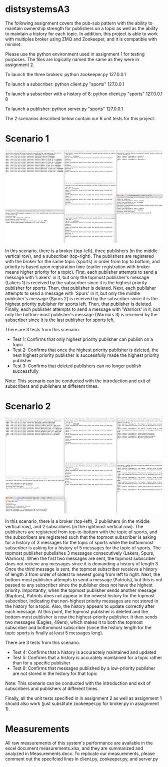 # distsystemsA3

The following assignment covers the pub-sub pattern with the ability to maintain ownership strength for publishers on a topic as well as the ability to maintain a history for each topic. In addition, this project is able to work with multiples broker using ZMQ and Zookeeper, and it is compatible with mininet.

Please use the python environment used in assignment 1 for testing purposes. The files are logically named the same as they were in assignment 2.

To launch the three brokers: python zookeeper.py 127.0.0.1 

To launch a subscriber: python client.py "sports" 127.0.0.1

To launch a subscriber with a history of 8: python client.py "sports" 127.0.0.1 8

To launch a publisher: python server.py "sports" 127.0.0.1

The 2 scenarios described below contain our 6 unit tests for this project.

# Scenario 1
![Scenario1](/ass3testing/scenario1.png)

In this scenario, there is a broker (top-left), three publishers (in the middle vertical row), and a subscriber (top-right). The publishers are registered with the broker for the same topic (sports) in order from top to bottom, and priority is based upon registration time (earlier registration with broker means higher priority for a topic). First, each publisher attempts to send a message with 'Lakers' in it, but only the topmost publisher's message (Lakers 1) is received by the subscriber since it is the highest priority publisher for sports. Then, that publisher is deleted. Next, each publisher attempts to send a message with 'Spurs' in it, but only the middle publisher's message (Spurs 2) is received by the subscriber since it is the highest priority publisher for sports left. Then, that publisher is deleted. Finally, each publisher attempts to send a message with 'Warriors' in it, but only the bottom-most publisher's message (Warriors 3) is received by the subscriber since it is the last publisher for sports left.

There are 3 tests from this scenario.
- Test 1: Confirms that only highest priority publisher can publish on a topic
- Test 2: Confirms that once the highest priority publisher is deleted, the next highest priority publisher is successfully made the highest priority publisher
- Test 3: Confirms that deleted publishers can no longer publish successfully

Note: This scenario can be conducted with the introduction and exit of subscribers and publishers at different times.

# Scenario 2
![Scenario2](/ass3testing/scenario2.png)

In this scenario, there is a broker (top-left), 2 publishers (in the middle vertical row), and 2 subscribers (in the rightmost vertical row). The publishers are registered from top-to-bottom with the topic of sports, and the subscribers are registered such that the topmost subscriber is asking for a history of 3 messages for the topic of sports while the bottommost subscriber is asking for a history of 5 messages for the topic of sports. The topmost publisher pubslishes 3 messages consecutively (Lakers, Spurs, Warriors). When the first two messages are sent, the topmost subscriber does not recieve any messages since it is demanding a history of length 3. Once the third message is sent, the topmost subscriber receievs a history of length 3 from order of oldest to newest going from left to right. Next, the bottom-most publisher attempts to send a message (Patriots), but this is not passed to any subscriber since the publisher does not have the highest priority. Importantly, when the topmost publisher sends another message (Raptors), Patriots does not appear in the newest history for the topmost subscriber, indicating that non-highest priority messages are not stored in the history for a topic. Also, the history appears to update correctly after each message. At this point, the topmost publisher is deleted and the bottom-most publisher is now the highest-priority publisher. It then sends two messages (Eagles, 49ers), which makes it to both the topmost subscriber and bottommost subscriber (since the history length for the topic sports is finally at least 5 messages long).

There are 3 tests from this scenario.
- Test 4: Confirms that a history is accuractely maintained and updated
- Test 5: Confirms that a history is accurately maintained for a topic rather than for a specific publisher
- Test 6: Confirms that messages published by a low-priority publisher are not stored in the history for that topic

Note: This scenario can be conducted with the introduction and exit of subscribers and publishers at different times.

Finally, all the unit tests specified in in assignment 2 as well as assignment 1 should also work (just substitute zookeeper.py for broker.py in assignment 1).

# Measurements

All raw measurements of this system's performance are available in the excel document measurements.xlsx, and they are summarized and analyzed in Measurements.docx. To replicate our measurements, please comment out the specifcied lines in client.py, zookeeper.py, and server.py

